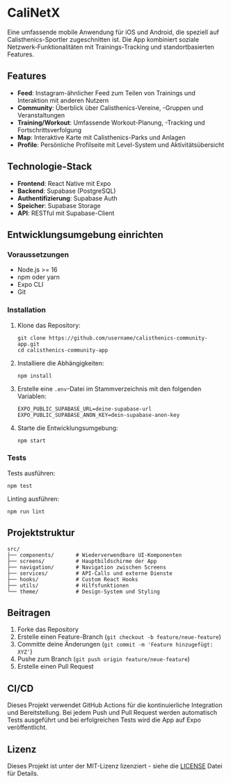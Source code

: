 # CaliNetX

Eine umfassende mobile Anwendung für iOS und Android, die speziell auf Calisthenics-Sportler zugeschnitten ist. Die App kombiniert soziale Netzwerk-Funktionalitäten mit Trainings-Tracking und standortbasierten Features.

## Features

- **Feed**: Instagram-ähnlicher Feed zum Teilen von Trainings und Interaktion mit anderen Nutzern
- **Community**: Überblick über Calisthenics-Vereine, -Gruppen und Veranstaltungen
- **Training/Workout**: Umfassende Workout-Planung, -Tracking und Fortschrittsverfolgung
- **Map**: Interaktive Karte mit Calisthenics-Parks und Anlagen
- **Profile**: Persönliche Profilseite mit Level-System und Aktivitätsübersicht

## Technologie-Stack

- **Frontend**: React Native mit Expo
- **Backend**: Supabase (PostgreSQL)
- **Authentifizierung**: Supabase Auth
- **Speicher**: Supabase Storage
- **API**: RESTful mit Supabase-Client

## Entwicklungsumgebung einrichten

### Voraussetzungen

- Node.js >= 16
- npm oder yarn
- Expo CLI
- Git

### Installation

1. Klone das Repository:
   ```
   git clone https://github.com/username/calisthenics-community-app.git
   cd calisthenics-community-app
   ```

2. Installiere die Abhängigkeiten:
   ```
   npm install
   ```

3. Erstelle eine `.env`-Datei im Stammverzeichnis mit den folgenden Variablen:
   ```
   EXPO_PUBLIC_SUPABASE_URL=deine-supabase-url
   EXPO_PUBLIC_SUPABASE_ANON_KEY=dein-supabase-anon-key
   ```

4. Starte die Entwicklungsumgebung:
   ```
   npm start
   ```

### Tests

Tests ausführen:
```
npm test
```

Linting ausführen:
```
npm run lint
```

## Projektstruktur

```
src/
├── components/       # Wiederverwendbare UI-Komponenten
├── screens/          # Hauptbildschirme der App
├── navigation/       # Navigation zwischen Screens
├── services/         # API-Calls und externe Dienste
├── hooks/            # Custom React Hooks
├── utils/            # Hilfsfunktionen
└── theme/            # Design-System und Styling
```

## Beitragen

1. Forke das Repository
2. Erstelle einen Feature-Branch (`git checkout -b feature/neue-feature`)
3. Committe deine Änderungen (`git commit -m 'Feature hinzugefügt: XYZ'`)
4. Pushe zum Branch (`git push origin feature/neue-feature`)
5. Erstelle einen Pull Request

## CI/CD

Dieses Projekt verwendet GitHub Actions für die kontinuierliche Integration und Bereitstellung. Bei jedem Push und Pull Request werden automatisch Tests ausgeführt und bei erfolgreichen Tests wird die App auf Expo veröffentlicht.

## Lizenz

Dieses Projekt ist unter der MIT-Lizenz lizenziert - siehe die [LICENSE](LICENSE) Datei für Details.